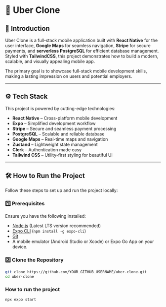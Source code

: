 # 🚀 Uber Clone

## 🤖 Introduction

Uber Clone is a full-stack mobile application built with **React Native** for the user interface, **Google Maps** for seamless navigation, **Stripe** for secure payments, and **serverless PostgreSQL** for efficient database management. Styled with **TailwindCSS**, this project demonstrates how to build a modern, scalable, and visually appealing mobile app.

The primary goal is to showcase full-stack mobile development skills, making a lasting impression on users and potential employers.
  

---

## ⚙️ Tech Stack

This project is powered by cutting-edge technologies:

- **React Native** – Cross-platform mobile development
- **Expo** – Simplified development workflow
- **Stripe** – Secure and seamless payment processing
- **PostgreSQL** – Scalable and reliable database
- **Google Maps** – Real-time maps and navigation
- **Zustand** – Lightweight state management
- **Clerk** – Authentication made easy
- **Tailwind CSS** – Utility-first styling for beautiful UI

---

## 🛠 How to Run the Project

Follow these steps to set up and run the project locally:

### 1️⃣ Prerequisites
Ensure you have the following installed:

- [Node.js](https://nodejs.org/) (Latest LTS version recommended)
- [Expo CLI](https://docs.expo.dev/) (`npm install -g expo-cli`)
- [Git](https://git-scm.com/)
- A mobile emulator (Android Studio or Xcode) or Expo Go App on your device.

### 2️⃣ Clone the Repository
```sh
git clone https://github.com/YOUR_GITHUB_USERNAME/uber-clone.git
cd uber-clone
```
### How to run the project
```
npx expo start
```
